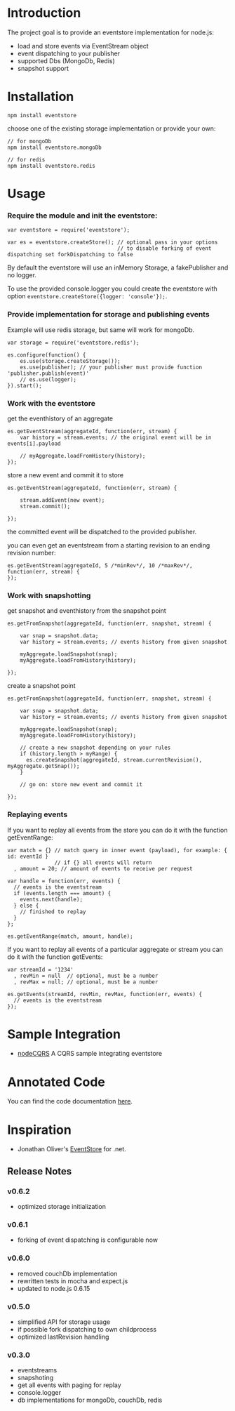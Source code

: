 # Introduction

The project goal is to provide an eventstore implementation for node.js:

- load and store events via EventStream object
- event dispatching to your publisher
- supported Dbs (MongoDb, Redis)
- snapshot support

# Installation

    npm install eventstore

choose one of the existing storage implementation or provide your own:

    // for mongoDb
    npm install eventstore.mongoDb

    // for redis
    npm install eventstore.redis

# Usage

### Require the module and init the eventstore:

    var eventstore = require('eventstore');

    var es = eventstore.createStore(); // optional pass in your options
                                       // to disable forking of event dispatching set forkDispatching to false

By default the eventstore will use an inMemory Storage, a fakePublisher and no logger.

To use the provided console.logger you could create the eventstore 
with option `eventstore.createStore({logger: 'console'});`.

### Provide implementation for storage and publishing events

Example will use redis storage, but same will work for mongoDb.

    var storage = require('eventstore.redis');

    es.configure(function() {
        es.use(storage.createStorage());
        es.use(publisher); // your publisher must provide function 'publisher.publish(event)'
        // es.use(logger);
    }).start();

### Work with the eventstore

get the eventhistory of an aggregate

    es.getEventStream(aggregateId, function(err, stream) {                    
        var history = stream.events; // the original event will be in events[i].payload

        // myAggregate.loadFromHistory(history);
    });

store a new event and commit it to store

    es.getEventStream(aggregateId, function(err, stream) {                    
        
        stream.addEvent(new event);
        stream.commit();

    });

the committed event will be dispatched to the provided publisher.

you can even get an eventstream from a starting revision to an ending revision number:

    es.getEventStream(aggregateId, 5 /*minRev*/, 10 /*maxRev*/, function(err, stream) {                    
    });

### Work with snapshotting

get snapshot and eventhistory from the snapshot point

    es.getFromSnapshot(aggregateId, function(err, snapshot, stream) {
    
        var snap = snapshot.data;
        var history = stream.events; // events history from given snapshot

        myAggregate.loadSnapshot(snap);
        myAggregate.loadFromHistory(history);

    });

create a snapshot point

    es.getFromSnapshot(aggregateId, function(err, snapshot, stream) {
    
        var snap = snapshot.data;
        var history = stream.events; // events history from given snapshot

        myAggregate.loadSnapshot(snap);
        myAggregate.loadFromHistory(history);

        // create a new snapshot depending on your rules
        if (history.length > myRange) {
          es.createSnapshot(aggregateId, stream.currentRevision(), myAggregate.getSnap());
        }

        // go on: store new event and commit it

    });

### Replaying events

If you want to replay all events from the store you can do it with the function getEventRange:

    var match = {} // match query in inner event (payload), for example: { id: eventId }
                   // if {} all events will return
      , amount = 20; // amount of events to receive per request

    var handle = function(err, events) {
      // events is the eventstream
      if (events.length === amount) {
        events.next(handle);
      } else {
        // finished to replay
      }
    };

    es.getEventRange(match, amount, handle);


If you want to replay all events of a particular aggregate or stream you can do it with the function getEvents:

    var streamId = '1234'
      , revMin = null  // optional, must be a number
      , revMax = null; // optional, must be a number

    es.getEvents(streamId, revMin, revMax, function(err, events) {
      // events is the eventstream
    });

# Sample Integration

- [nodeCQRS](https://github.com/jamuhl/nodeCQRS) A CQRS sample integrating eventstore

# Annotated Code

You can find the code documentation [here](public/docs/eventStore.html).

# Inspiration

- Jonathan Oliver's [EventStore](https://github.com/joliver/EventStore) for .net.

## Release Notes

### v0.6.2

- optimized storage initialization

### v0.6.1

- forking of event dispatching is configurable now

### v0.6.0

- removed couchDb implementation
- rewritten tests in mocha and expect.js
- updated to node.js 0.6.15

### v0.5.0

- simplified API for storage usage
- if possible fork dispatching to own childprocess
- optimized lastRevision handling

### v0.3.0

- eventstreams
- snapshoting
- get all events with paging for replay
- console.logger
- db implementations for mongoDb, couchDb, redis
